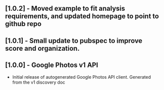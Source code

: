 ## [1.0.2] - Moved example to fit analysis requirements, and updated homepage to point to github repo

## [1.0.1] - Small update to pubspec to improve score and organization.

## [1.0.0] - Google Photos v1 API

* Initial release of autogenerated Google Photos API client. Generated from the v1 discovery doc
